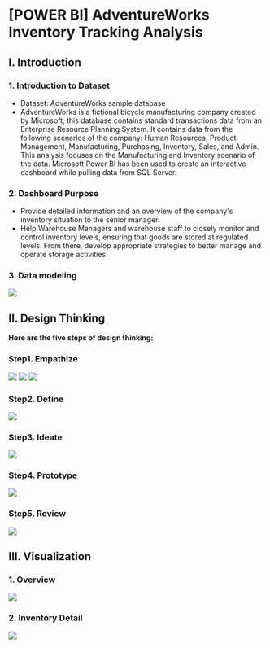 # [POWER BI] AdventureWorks Inventory Tracking Analysis
## I. Introduction
### 1. Introduction to Dataset
- Dataset: AdventureWorks sample database 
- AdventureWorks is a fictional bicycle manufacturing company created by Microsoft, this database contains standard transactions data from an Enterprise Resource Planning System. It contains data from the following scenarios of the company: Human Resources, Product Management, Manufacturing, Purchasing, Inventory, Sales, and Admin. This analysis focuses on the Manufacturing and Inventory scenario of the data. Microsoft Power BI has been used to create an interactive dashboard while pulling data from SQL Server.
### 2. Dashboard Purpose
- Provide detailed information and an overview of the company's inventory situation to the senior manager.
- Help Warehouse Managers and warehouse staff to closely monitor and control inventory levels, ensuring that goods are stored at regulated levels. From there, develop appropriate strategies to better manage and operate storage activities.
### 3. Data modeling
![](https://github.com/user-attachments/assets/4f5a4b0b-0805-40ae-bf6a-d29973bb1d3b)
## II. Design Thinking
**Here are the five steps of design thinking:**
### Step1. Empathize
![](https://github.com/user-attachments/assets/2042e73a-f0f0-4399-b2b9-793b06612b28)
![](https://github.com/user-attachments/assets/89b5c560-13cb-48e9-87e5-5f659cefaa0c)
![](https://github.com/user-attachments/assets/68562f14-092c-42c1-8d71-f3fa59562fb4)
### Step2. Define
![](https://github.com/user-attachments/assets/d2a52c99-a5a6-4b37-84e8-a3b57e8fc221)
### Step3. Ideate
![](https://github.com/user-attachments/assets/6feb59ed-f7b9-4ece-acf2-03b934867c0c)
### Step4. Prototype
![](https://github.com/user-attachments/assets/200e58bd-e2ee-4a3b-9acb-d4f63b4dd2bb)
### Step5. Review
![](https://github.com/user-attachments/assets/0a3fd43f-b658-4069-9f5f-7f662ff33241)
## III. Visualization
### 1. Overview
![](https://github.com/user-attachments/assets/155c22ab-30ab-4a28-b0fe-3cb4962b4e1c)
### 2. Inventory Detail
![](https://github.com/user-attachments/assets/1adf71e3-8b1b-4667-b87f-6c2be65d2031)

